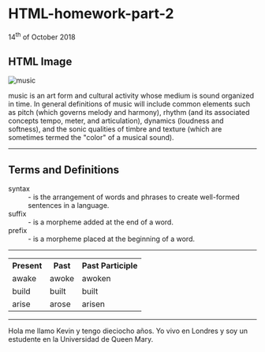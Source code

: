 # HTML-homework-part-2

<p>14<sup>th</sup> of October 2018</p>
  
<h2>HTML Image</h2>
<p>
<a href="https://upload.wikimedia.org/wikipedia/commons/1/1e/Meo_Music_icon.png" title="View Image Source"> </a>
<img class="imgLeft" src="https://upload.wikimedia.org/wikipedia/commons/1/1e/Meo_Music_icon.png" alt="music">                
                                
music is an art form and cultural activity whose medium is sound organized in time. In general definitions of music will include common elements such as pitch (which governs melody and harmony), rhythm (and its associated concepts tempo, meter, and articulation), dynamics (loudness and softness), and the sonic qualities of timbre and texture (which are sometimes termed the "color" of a musical sound).    
</p>

<hr>
<h2>Terms and Definitions</h2>

<dl>
 <dt>syntax</dt>
 <dd>- is the arrangement of words and phrases to create well-formed sentences in a language.</dd>
 <dt>suffix</dt>
 <dd>- is a morpheme added at the end of a word.</dd>
 <dt>prefix</dt>
 <dd>- is a morpheme placed at the beginning of a word.</dd>
</dl>

<hr>

<table>
<tr>
<th>Present</th>
<th>Past</th>
<th>Past Participle</th>
</tr>
<tr>
<td>awake</td>
<td>awoke</td>
<td>awoken</td>
</tr>
<tr>
<td>build</td>
<td>built</td>
<td>built</td>
</tr>  
<tr>
<td>arise</td>
<td>arose</td>
<td>arisen</td>
</tr>
<table>
<hr>
<html lang="es"> 
<p>Hola me llamo Kevin y tengo dieciocho años. Yo vivo en Londres y soy un estudente en la Universidad de Queen Mary.</p>
